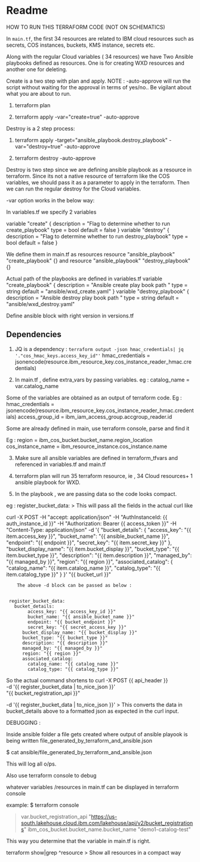 # Readme

HOW TO RUN THIS TERRAFORM CODE (NOT ON SCHEMATICS)

In `main.tf`, the first 34 resources are related to IBM cloud resources such as secrets, COS instances, buckets, KMS instance, secrets etc.

Along with the regular Cloud variables ( 34 resources) we have Two Ansible playbooks defined as resources. One is for creating WXD resources and another one for deleting.

Create is a two step with plan and apply.
NOTE : -auto-approve will run the script without waiting for the approval in terms of yes/no.. Be vigilant about what you are about to run.

1) terraform plan  

2) terraform apply -var="create=true" -auto-approve  



Destroy is a 2 step process:

1) terraform apply -target="ansible_playbook.destroy_playbook" -var="destroy=true"  -auto-approve


2) terraform destroy -auto-approve

Destroy is two step since we are defining ansible playbook as a resource in terraform. Since its not a native resource of terraform like the COS variables, we should pass it as a parameter to apply in the terraform. Then we can run the regular destroy for the Cloud variables.

-var option works in the below way:

In variables.tf we specify 2 variables

variable "create" {
  description = "Flag to determine whether to run create_playbook"
  type        = bool
  default     = false
}
variable "destroy" {
  description = "Flag to determine whether to run destroy_playbook"
  type        = bool
  default     = false
}

We define them in main.tf as resources
 resource "ansible_playbook" "create_playbook" {} and resource "ansible_playbook" "destroy_playbook" {} 

 Actual path of the playbooks are defined in variables.tf
 variable "create_playbook" {
  description = "Ansible create play book path "
  type        = string
  default     = "ansible/wxd_create.yaml"
}
variable "destroy_playbook" {
  description = "Ansible destroy play book path "
  type        = string
  default     = "ansible/wxd_destroy.yaml"

Define ansible block with right version in versions.tf

## Dependencies

1. JQ is a dependency  : `terraform output -json hmac_credentials| jq '."cos_hmac_keys.access_key_id"'`
hmac_credentials = jsonencode(resource.ibm_resource_key.cos_instance_reader_hmac.credentials)

2. In main.tf , define extra_vars by passing variables.  eg : catalog_name = var.catalog_name

Some of the variables are obtained as an output of terraform code. 
Eg :
hmac_credentials = jsonencode(resource.ibm_resource_key.cos_instance_reader_hmac.credentials)
access_group_id = ibm_iam_access_group.accgroup_reader.id

Some are already defined in main, use terraform console, parse and find it 

Eg :
region = ibm_cos_bucket.bucket_name.region_location
cos_instance_name = ibm_resource_instance.cos_instance.name

3. Make sure all ansible variables are defined in terraform_tfvars and referenced in variables.tf and main.tf


4. terraform plan  will run 35 terraform resource, ie , 34 Cloud resources+ 1 ansible playbook for WXD. 
5. In the playbook , we are passing data so the code looks compact.

eg : register_bucket_data: > This will pass all the fields in the actual curl like

 curl -X POST -H "accept: application/json" -H "AuthInstanceId: {{ auth_instance_id }}" -H "Authorization: Bearer {{ access_token }}" -H "Content-Type: application/json" -d '{
          "bucket_details": {
            "access_key": "{{ item.access_key }}",
            "bucket_name": "{{ ansible_bucket_name }}",
            "endpoint": "{{ endpoint }}",
            "secret_key": "{{ item.secret_key }}"
          },
          "bucket_display_name": "{{ item.bucket_display }}",
          "bucket_type": "{{ item.bucket_type }}",
          "description": "{{ item.description }}",
          "managed_by": "{{ managed_by }}",
          "region": "{{ region }}",
          "associated_catalog": {
            "catalog_name": "{{ item.catalog_name }}",
            "catalog_type": "{{ item.catalog_type }}"
          }
        }' "{{ bucket_url }}"

        The above -d block can be passed as below :


     register_bucket_data:
       bucket_details:
            access_key: "{{ access_key_id }}"
            bucket_name: "{{ ansible_bucket_name }}"
            endpoint: "{{ bucket_endpoint }}"
            secret_key: "{{ secret_access_key }}"
          bucket_display_name: "{{ bucket_display }}"
          bucket_type: "{{ bucket_type }}"
          description: "{{ description }}"
          managed_by: "{{ managed_by }}"
          region: "{{ region }}"
          associated_catalog:
            catalog_name: "{{ catalog_name }}"
            catalog_type: "{{ catalog_type }}"

So the actual command shortens to
        curl -X POST {{ api_header }} \
        -d '{{ register_bucket_data | to_nice_json }}' \
        "{{ bucket_registration_api }}"

   -d '{{ register_bucket_data | to_nice_json }}'  > This converts the data in bucket_details above to a formatted json as expected in the curl input.



DEBUGGING : 

Inside ansible folder a file gets created where output of ansible playook  is being written
file_generated_by_terraform_and_ansible.json

$ cat ansible/file_generated_by_terraform_and_ansible.json

This will log all o/ps.

Also use terraform console to debug

whatever variables /resources in main.tf can be displayed in terraform console

example:
$ terraform console
> var.bucket_registration_api
"https://us-south.lakehouse.cloud.ibm.com/lakehouse/api/v2/bucket_registrations"
> ibm_cos_bucket.bucket_name.bucket_name
"demo1-catalog-test"
>  

This way you determine that the variable in main.tf is right.

terraform show|grep ^resource > Show all resources in a compact way
